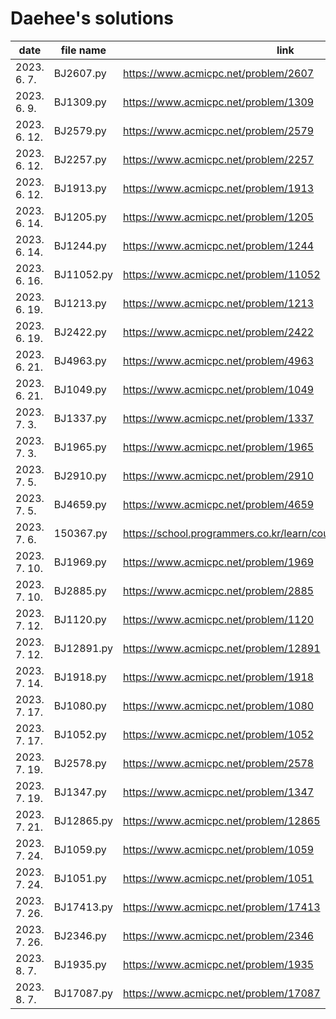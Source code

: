 # Daehee's solutions
|     date     | file name  |                               link                               |
| ------------ | ---------- | ---------------------------------------------------------------- |
| 2023. 6. 7.  | BJ2607.py  | https://www.acmicpc.net/problem/2607                             |
| 2023. 6. 9.  | BJ1309.py  | https://www.acmicpc.net/problem/1309                             |
| 2023. 6. 12. | BJ2579.py  | https://www.acmicpc.net/problem/2579                             |
| 2023. 6. 12. | BJ2257.py  | https://www.acmicpc.net/problem/2257                             |
| 2023. 6. 12. | BJ1913.py  | https://www.acmicpc.net/problem/1913                             |
| 2023. 6. 14. | BJ1205.py  | https://www.acmicpc.net/problem/1205                             |
| 2023. 6. 14. | BJ1244.py  | https://www.acmicpc.net/problem/1244                             |
| 2023. 6. 16. | BJ11052.py | https://www.acmicpc.net/problem/11052                            |
| 2023. 6. 19. | BJ1213.py  | https://www.acmicpc.net/problem/1213                             |
| 2023. 6. 19. | BJ2422.py  | https://www.acmicpc.net/problem/2422                             |
| 2023. 6. 21. | BJ4963.py  | https://www.acmicpc.net/problem/4963                             |
| 2023. 6. 21. | BJ1049.py  | https://www.acmicpc.net/problem/1049                             |
| 2023. 7. 3.  | BJ1337.py  | https://www.acmicpc.net/problem/1337                             |
| 2023. 7. 3.  | BJ1965.py  | https://www.acmicpc.net/problem/1965                             |
| 2023. 7. 5.  | BJ2910.py  | https://www.acmicpc.net/problem/2910                             |
| 2023. 7. 5.  | BJ4659.py  | https://www.acmicpc.net/problem/4659                             |
| 2023. 7. 6.  | 150367.py  | https://school.programmers.co.kr/learn/courses/30/lessons/150367 |
| 2023. 7. 10. | BJ1969.py  | https://www.acmicpc.net/problem/1969                             |
| 2023. 7. 10. | BJ2885.py  | https://www.acmicpc.net/problem/2885                             |
| 2023. 7. 12. | BJ1120.py  | https://www.acmicpc.net/problem/1120                             |
| 2023. 7. 12. | BJ12891.py | https://www.acmicpc.net/problem/12891                            |
| 2023. 7. 14. | BJ1918.py  | https://www.acmicpc.net/problem/1918                             |
| 2023. 7. 17. | BJ1080.py  | https://www.acmicpc.net/problem/1080                             |
| 2023. 7. 17. | BJ1052.py  | https://www.acmicpc.net/problem/1052                             |
| 2023. 7. 19. | BJ2578.py  | https://www.acmicpc.net/problem/2578                             |
| 2023. 7. 19. | BJ1347.py  | https://www.acmicpc.net/problem/1347                             |
| 2023. 7. 21. | BJ12865.py | https://www.acmicpc.net/problem/12865                            |
| 2023. 7. 24. | BJ1059.py  | https://www.acmicpc.net/problem/1059                             |
| 2023. 7. 24. | BJ1051.py  | https://www.acmicpc.net/problem/1051                             |
| 2023. 7. 26. | BJ17413.py | https://www.acmicpc.net/problem/17413                            |
| 2023. 7. 26. | BJ2346.py  | https://www.acmicpc.net/problem/2346                             |
| 2023. 8. 7.  | BJ1935.py  | https://www.acmicpc.net/problem/1935                             |
| 2023. 8. 7.  | BJ17087.py | https://www.acmicpc.net/problem/17087                            |